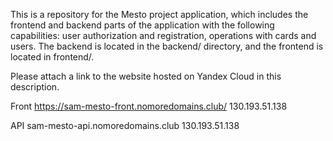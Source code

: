 This is a repository for the Mesto project application, which includes the frontend and backend parts of the application with the following capabilities: user authorization and registration, operations with cards and users. The backend is located in the backend/ directory, and the frontend is located in frontend/.

Please attach a link to the website hosted on Yandex Cloud in this description.

Front https://sam-mesto-front.nomoredomains.club/ 130.193.51.138

API sam-mesto-api.nomoredomains.club 130.193.51.138



